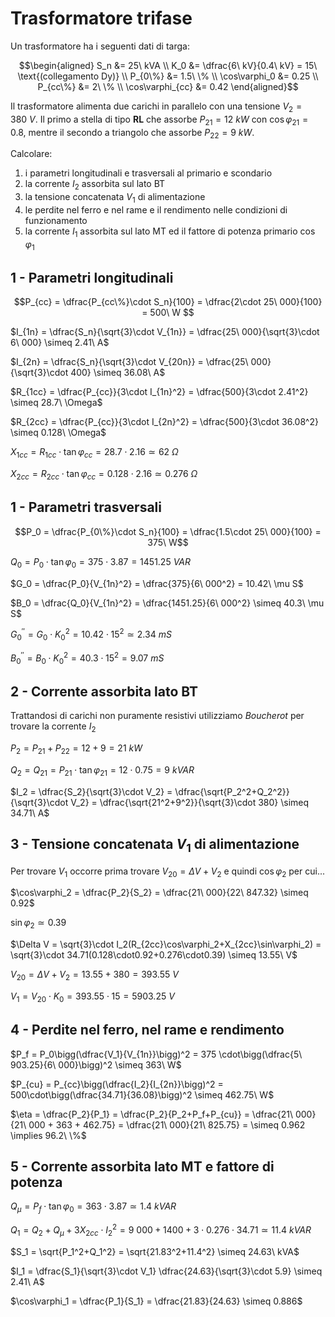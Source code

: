 # Trasformatore trifase  

Un trasformatore ha i seguenti dati di targa:  

```math
\begin{aligned}
    S_n &= 25\ kVA \\
    K_0 &= \dfrac{6\ kV}{0.4\ kV} = 15\ \text{(collegamento Dy)}  \\
    P_{0\%} &= 1.5\ \% \\
    \cos\varphi_0 &= 0.25 \\
    P_{cc\%} &= 2\ \% \\
    \cos\varphi_{cc} &= 0.42
\end{aligned}
```

Il trasformatore alimenta due carichi in parallelo con una tensione $V_2 = 380\ V$. Il primo a stella di tipo **RL** che assorbe $P_{21} = 12\ kW$ con $\cos\varphi_{21} =0.8$, mentre il secondo a triangolo che assorbe $P_{22} = 9\ kW$.  

Calcolare:  
1. i parametri longitudinali e trasversali al primario e scondario
2. la corrente $I_2$ assorbita sul lato BT
3. la tensione concatenata $V_1$ di alimentazione
4. le perdite nel ferro e nel rame e il rendimento nelle condizioni di funzionamento
5. la corrente $I_1$ assorbita sul lato MT ed il fattore di potenza primario $\cos\varphi_1$  

## 1 - Parametri longitudinali  

```math
P_{cc} = \dfrac{P_{cc\%}\cdot S_n}{100} = \dfrac{2\cdot 25\ 000}{100} = 500\ W  
```

$I_{1n} = \dfrac{S_n}{\sqrt{3}\cdot V_{1n}} = \dfrac{25\ 000}{\sqrt{3}\cdot 6\ 000} \simeq 2.41\ A$  

$I_{2n} = \dfrac{S_n}{\sqrt{3}\cdot V_{20n}} = \dfrac{25\ 000}{\sqrt{3}\cdot 400} \simeq 36.08\ A$  

$R_{1cc} = \dfrac{P_{cc}}{3\cdot I_{1n}^2} = \dfrac{500}{3\cdot 2.41^2} \simeq 28.7\ \Omega$  

$R_{2cc} = \dfrac{P_{cc}}{3\cdot I_{2n}^2} = \dfrac{500}{3\cdot 36.08^2} \simeq 0.128\ \Omega$  

$X_{1cc} = R_{1cc}\cdot \tan\varphi_{cc} = 28.7\cdot 2.16 \simeq 62\ \Omega$  

$X_{2cc} = R_{2cc}\cdot \tan\varphi_{cc} = 0.128\cdot 2.16 \simeq 0.276\ \Omega$  

## 1 - Parametri trasversali  

```math
P_0 = \dfrac{P_{0\%}\cdot S_n}{100} = \dfrac{1.5\cdot 25\ 000}{100} = 375\ W
```

$Q_0 = P_0\cdot\tan\varphi_0 = 375\cdot 3.87 = 1451.25\ VAR$  

$G_0 = \dfrac{P_0}{V_{1n}^2} = \dfrac{375}{6\ 000^2} = 10.42\ \mu S$  

$B_0 = \dfrac{Q_0}{V_{1n}^2} = \dfrac{1451.25}{6\ 000^2} \simeq 40.3\ \mu S$  

$G_0^{''} = G_0\cdot K_0^2 = 10.42\cdot 15^2 \simeq 2.34\ mS$  

$B_0^{''} = B_0\cdot K_0^2 = 40.3\cdot 15^2 = 9.07\ mS$  

## 2 - Corrente assorbita lato BT  

Trattandosi di carichi non puramente resistivi utilizziamo *Boucherot* per trovare la corrente $I_2$  

$P_2 = P_{21} + P_{22} = 12 + 9 = 21\ kW$  

$Q_2 = Q_{21} = P_{21}\cdot\tan\varphi_{21} = 12\cdot 0.75 = 9\ kVAR$  

$I_2 = \dfrac{S_2}{\sqrt{3}\cdot V_2} = \dfrac{\sqrt{P_2^2+Q_2^2}}{\sqrt{3}\cdot V_2} = \dfrac{\sqrt{21^2+9^2}}{\sqrt{3}\cdot 380} \simeq 34.71\ A$  

## 3 - Tensione concatenata $V_1$ di alimentazione  

Per trovare $V_1$ occorre prima trovare $V_{20} = \Delta V + V_2$ e quindi $\cos\varphi_2$ per cui...  

$\cos\varphi_2 = \dfrac{P_2}{S_2} = \dfrac{21\ 000}{22\ 847.32} \simeq 0.92$  

$\sin\varphi_2 \simeq 0.39$  

$\Delta V = \sqrt{3}\cdot I_2(R_{2cc}\cos\varphi_2+X_{2cc}\sin\varphi_2) = \sqrt{3}\cdot 34.71(0.128\cdot0.92+0.276\cdot0.39) \simeq 13.55\ V$  

$V_{20} = \Delta V + V_2 = 13.55 + 380 = 393.55\ V$  

$V_1 = V_{20}\cdot K_0 = 393.55\cdot 15 = 5903.25\ V$  

## 4 - Perdite nel ferro, nel rame e rendimento  

$P_f = P_0\bigg(\dfrac{V_1}{V_{1n}}\bigg)^2 = 375 \cdot\bigg(\dfrac{5\ 903.25}{6\ 000}\bigg)^2 \simeq 363\ W$  

$P_{cu} = P_{cc}\bigg(\dfrac{I_2}{I_{2n}}\bigg)^2 = 500\cdot\bigg(\dfrac{34.71}{36.08}\bigg)^2 \simeq 462.75\ W$  

$\eta = \dfrac{P_2}{P_1} = \dfrac{P_2}{P_2+P_f+P_{cu}} = \dfrac{21\ 000}{21\ 000 + 363 + 462.75} = \dfrac{21\ 000}{21\ 825.75} = \simeq 0.962 \implies 96.2\ \%$  

## 5 - Corrente assorbita lato MT e fattore di potenza  

$Q_\mu = P_f\cdot\tan\varphi_0 = 363\cdot 3.87 \simeq 1.4\ kVAR$  

$Q_1 = Q_2+Q_\mu+3X_{2cc}\cdot I_2^2 = 9\ 000+1400+3\cdot 0.276 \cdot 34.71 \simeq 11.4\ kVAR$  

$S_1 = \sqrt{P_1^2+Q_1^2} = \sqrt{21.83^2+11.4^2} \simeq 24.63\ kVA$  

$I_1 = \dfrac{S_1}{\sqrt{3}\cdot V_1} \dfrac{24.63}{\sqrt{3}\cdot 5.9} \simeq 2.41\ A$  

$\cos\varphi_1 = \dfrac{P_1}{S_1} = \dfrac{21.83}{24.63} \simeq 0.886$  
